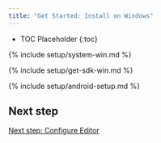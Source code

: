 ```yaml
---
title: "Get Started: Install on Windows"
---
```


* TOC Placeholder
{:toc}

{% include setup/system-win.md %}

{% include setup/get-sdk-win.md %}

{% include setup/android-setup.md %}

## Next step

[Next step: Configure Editor](/get-started/editor/)
